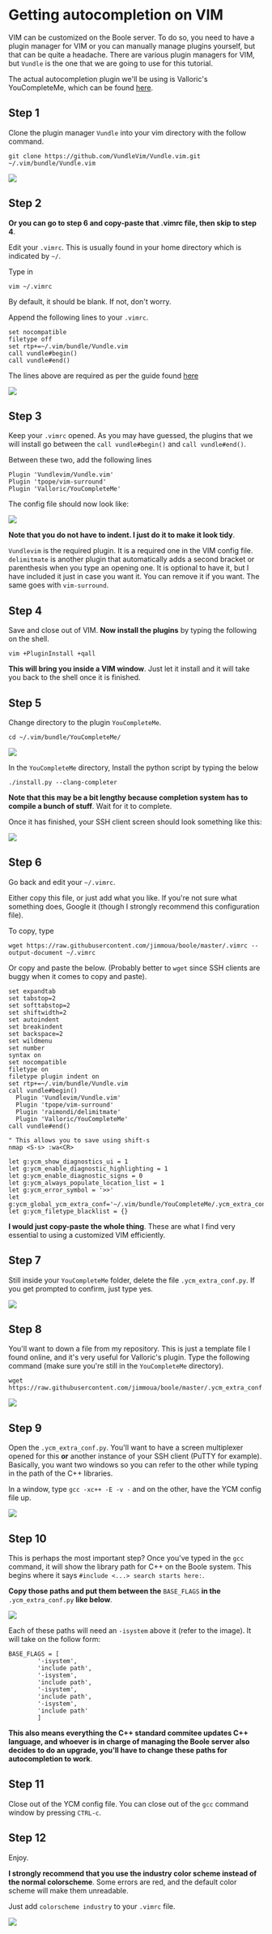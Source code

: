 # Getting autocompletion on VIM

VIM can be customized on the Boole server. To do so, you need to have a plugin
manager for VIM or you can manually manage plugins yourself, but that can be
quite a headache. There are various plugin managers for VIM, but `Vundle` is
the one that we are going to use for this tutorial.

The actual autocompletion plugin we'll be using is Valloric's YouCompleteMe,
which can be found [here](https://github.com/ycm-core/YouCompleteMe).

## Step 1

Clone the plugin manager `Vundle` into your vim directory with the follow
command.

```
git clone https://github.com/VundleVim/Vundle.vim.git ~/.vim/bundle/Vundle.vim
```

![](img/01.png)

## Step 2

**Or you can go to step 6 and copy-paste that .vimrc file, then skip to step
4**.


Edit your `.vimrc`. This is usually found in your home directory which is
indicated by `~/`.

Type in
```
vim ~/.vimrc
```

By default, it should be blank. If not, don't worry.

Append the following lines to your `.vimrc`.

```
set nocompatible
filetype off
set rtp+=~/.vim/bundle/Vundle.vim
call vundle#begin()
call vundle#end()
```

The lines above are required as per the guide found [here](https://github.com/VundleVim/Vundle.vim)

![](img/02.png)

## Step 3

Keep your `.vimrc` opened. As you may have guessed, the plugins that we will
install go between the `call vundle#begin()` and `call vundle#end()`.

Between these two, add the following lines

```
Plugin 'Vundlevim/Vundle.vim'
Plugin 'tpope/vim-surround'
Plugin 'Valloric/YouCompleteMe'
```

The config file should now look like:

![](img/03.png)

**Note that you do not have to indent. I just do it to make it look tidy**.

`Vundlevim` is the required plugin. It is a required one in the VIM config
file. `delimitmate` is another plugin that automatically adds a second bracket
or parenthesis when you type an opening one. It is optional to have it, but I
have included it just in case you want it. You can remove it if you want. The
same goes with `vim-surround`.

## Step 4

Save and close out of VIM. **Now install the plugins** by typing the following
on the shell.

```
vim +PluginInstall +qall
```

**This will bring you inside a VIM window**. Just let it install and it will
take you back to the shell once it is finished.

## Step 5

Change directory to the plugin `YouCompleteMe`.

```
cd ~/.vim/bundle/YouCompleteMe/
```

![](img/04.png)

In the `YouCompleteMe` directory, Install the python script by typing the below

```
./install.py --clang-completer
```

**Note that this may be a bit lengthy because completion system has to compile
a bunch of stuff**. Wait for it to complete.

Once it has finished, your SSH client screen should look something like this:

![](img/05.png)

## Step 6

Go back and edit your `~/.vimrc`.

Either copy this file, or just add what you like. If you're not sure what
something does, Google it (though I strongly recommend this configuration file).

To copy, type
```
wget https://raw.githubusercontent.com/jimmoua/boole/master/.vimrc --output-document ~/.vimrc
```

Or copy and paste the below. (Probably better to `wget` since SSH clients are
buggy when it comes to copy and paste).

```
set expandtab
set tabstop=2
set softtabstop=2
set shiftwidth=2
set autoindent
set breakindent
set backspace=2
set wildmenu
set number
syntax on
set nocompatible
filetype on
filetype plugin indent on
set rtp+=~/.vim/bundle/Vundle.vim
call vundle#begin()
  Plugin 'Vundlevim/Vundle.vim'
  Plugin 'tpope/vim-surround'
  Plugin 'raimondi/delimitmate'
  Plugin 'Valloric/YouCompleteMe'
call vundle#end()

" This allows you to save using shift-s
nmap <S-s> :wa<CR>

let g:ycm_show_diagnostics_ui = 1
let g:ycm_enable_diagnostic_highlighting = 1
let g:ycm_enable_diagnostic_signs = 0
let g:ycm_always_populate_location_list = 1
let g:ycm_error_symbol = '>>'
let g:ycm_global_ycm_extra_conf='~/.vim/bundle/YouCompleteMe/.ycm_extra_conf.py'
let g:ycm_filetype_blacklist = {}
```

**I would just copy-paste the whole thing**. These are what I find very
essential to using a customized VIM efficiently.

## Step 7

Still inside your `YouCompleteMe` folder, delete the file `.ycm_extra_conf.py`.
If you get prompted to confirm, just type yes.

![](img/06.png)

## Step 8

You'll want to down a file from my repository. This is just a template file I
found online, and it's very useful for Valloric's plugin. Type the following
command (make sure you're still in the `YouCompleteMe` directory).

```
wget https://raw.githubusercontent.com/jimmoua/boole/master/.ycm_extra_conf.py
```

![](img/07.png)

## Step 9

Open the `.ycm_extra_conf.py`. You'll want to have a screen multiplexer opened
for this **or** another instance of your SSH client (PuTTY for example).
Basically, you want two windows so you can refer to the other while typing in
the path of the C++ libraries.

In a window, type `gcc -xc++ -E -v -` and on the other, have the YCM config
file up.

![](img/08.png)

## Step 10

This is perhaps the most important step? Once you've typed in the `gcc`
command, it will show the library path for C++ on the Boole system. This begins
where it says `#include <...> search starts here:`.

**Copy those paths and put them between the** `BASE_FLAGS` **in the**
`.ycm_extra_conf.py` **like below**.

![](img/09.png)

Each of these paths will need an `-isystem` above it (refer to the image). It
will take on the follow form:

```
BASE_FLAGS = [
        '-isystem',
        'include path',
        '-isystem',
        'include path',
        '-isystem',
        'include path',
        '-isystem',
        'include path'
        ]
```

**This also means everything the C++ standard commitee updates C++ language,
and whoever is in charge of managing the Boole server also decides to do an
upgrade, you'll have to change these paths for autocompletion to work**.

## Step 11

Close out of the YCM config file. You can close out of the `gcc` command window
by pressing `CTRL-c`.

## Step 12

Enjoy.

**I strongly recommend that you use the industry color scheme instead of the
normal colorscheme**. Some errors are red, and the default color scheme will
make them unreadable.

Just add `colorscheme industry` to your `.vimrc` file.

![](img/example.gif)
